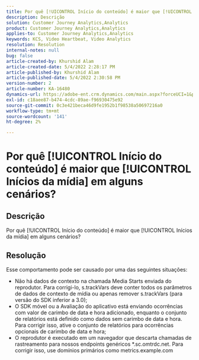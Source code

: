 ```yaml
---
title: Por quê [!UICONTROL Início do conteúdo] é maior que [!UICONTROL Inícios da mídia] em alguns cenários?
description: Descrição
solution: Customer Journey Analytics,Analytics
product: Customer Journey Analytics,Analytics
applies-to: Customer Journey Analytics,Analytics
keywords: KCS, Video Heartbeat, Video Analytics
resolution: Resolution
internal-notes: null
bug: false
article-created-by: Khurshid Alam
article-created-date: 5/4/2022 2:28:17 PM
article-published-by: Khurshid Alam
article-published-date: 5/4/2022 2:30:58 PM
version-number: 2
article-number: KA-16480
dynamics-url: https://adobe-ent.crm.dynamics.com/main.aspx?forceUCI=1&pagetype=entityrecord&etn=knowledgearticle&id=4ec0dc6b-b6cb-ec11-a7b5-6045bd00dbbc
exl-id: c18aee87-b474-4cdc-89ae-f96930475e92
source-git-commit: 0c3e421beca46d9fe1952b1f98538a50697216a0
workflow-type: tm+mt
source-wordcount: '141'
ht-degree: 2%

---
```


# Por quê [!UICONTROL Início do conteúdo] é maior que [!UICONTROL Inícios da mídia] em alguns cenários?

## Descrição


Por quê [!UICONTROL Início do conteúdo] é maior que [!UICONTROL Inícios da mídia] em alguns cenários?


## Resolução


Esse comportamento pode ser causado por uma das seguintes situações:

- Não há dados de contexto na chamada Media Starts enviada do reprodutor. Para corrigi-lo, s.trackVars deve conter todos os parâmetros de dados de contexto de mídia ou apenas remover s.trackVars (para versão do SDK inferior a 3.0);
- O SDK móvel ou a Avaliação do aplicativo está enviando ocorrências com valor de carimbo de data e hora adicionado, enquanto o conjunto de relatórios está definido como dados sem carimbo de data e hora. Para corrigir isso, ative o conjunto de relatórios para ocorrências opcionais de carimbo de data e hora;
- O reprodutor é executado em um navegador que descarta chamadas de rastreamento para nossos endpoints genéricos \*.sc.omtrdc.net. Para corrigir isso, use domínios primários como metrics.example.com
